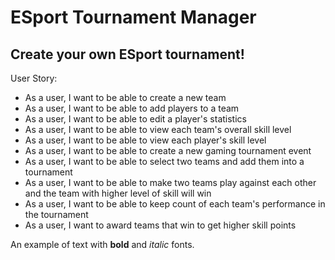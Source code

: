 # ESport Tournament Manager

## Create your own ESport tournament!

User Story:
- As a user, I want to be able to create a new team
- As a user, I want to be able to add players to a team
- As a user, I want to be able to edit a player's statistics
- As a user, I want to be able to view each team's overall skill level
- As a user, I want to be able to view each player's skill level
- As a user, I want to be able to create a new gaming tournament event
- As a user, I want to be able to select two teams and add them into a tournament
- As a user, I want to be able to make two teams play against each other and the team with higher level of skill will win
- As a user, I want to be able to keep count of each team's performance in the tournament
- As a user, I want to award teams that win to get higher skill points

An example of text with **bold** and *italic* fonts.  